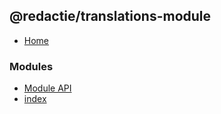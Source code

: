 ## @redactie/translations-module

- [Home](../wiki/Home)

### Modules

- [Module API](../wiki/Module%20API)
- [index](../wiki/index)
